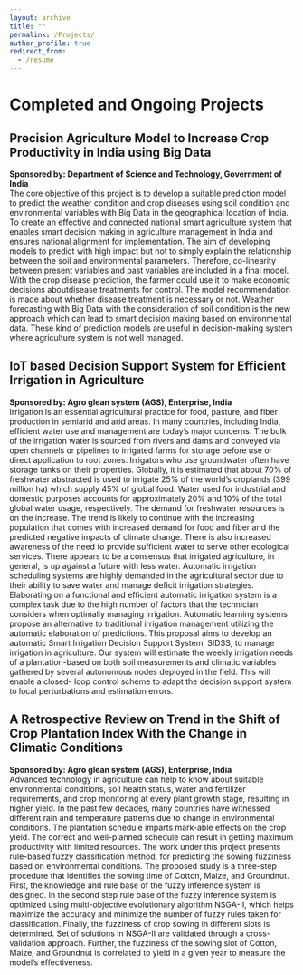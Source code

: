 ```yaml
---
layout: archive 
title: ""
permalink: /Projects/
author_profile: true
redirect_from:
  - /resume
---
```



# Completed and Ongoing Projects

## Precision Agriculture Model to Increase Crop Productivity in India using Big Data
**Sponsored by: Department of Science and Technology, Government of India** \
The core objective of this project is to develop a suitable prediction model to predict the weather condition and crop diseases using soil condition and environmental variables with Big Data in the geographical location of India. To create an effective and connected national smart agriculture system that enables smart decision making in agriculture management in India and ensures national alignment for implementation. The aim of developing models to predict with high impact but not to simply explain the relationship between the soil and environmental parameters. Therefore, co-linearity between present variables and past variables are included in a final model. With the crop disease prediction, the farmer could use it to make economic decisions aboutdisease treatments for control. The model recommendation is made about whether disease treatment is necessary or not. Weather forecasting with Big Data with the consideration of soil condition is the new approach which can lead to smart decision making based on environmental data. These kind of prediction models are useful in decision-making system where agriculture system is not well managed.

## IoT based Decision Support System for Efficient Irrigation in Agriculture
**Sponsored by: Agro glean system (AGS), Enterprise, India** \
Irrigation is an essential agricultural practice for food, pasture, and fiber production in semiarid and arid areas. In many countries, including India, efficient water use and management are today’s major concerns. The bulk of the irrigation water is sourced from rivers and dams and conveyed via open channels or pipelines to irrigated farms for storage before use or direct application to root zones. Irrigators who use groundwater often have storage tanks on their properties. Globally, it is estimated that about 70% of freshwater abstracted is used to irrigate 25% of the world’s croplands (399 million ha) which supply 45% of global food. Water used for industrial and domestic purposes accounts for approximately 20% and 10% of the total global water usage, respectively. The demand for freshwater resources is on the increase. The trend is likely to continue with the increasing population that comes with increased demand for food and fiber and the predicted negative impacts of climate change. There is also increased awareness of the need to provide sufficient water to serve other ecological services. There appears to be a consensus that irrigated agriculture, in general, is up against a future with less water. Automatic irrigation scheduling systems are highly demanded in the agricultural sector due to their ability to save water and manage deficit irrigation strategies. Elaborating on a functional and efficient automatic irrigation system is a complex task due to the high number of factors that the technician considers when optimally managing irrigation. Automatic learning systems propose an alternative to traditional irrigation management utilizing the automatic elaboration of predictions. This proposal aims to develop an automatic Smart Irrigation Decision Support System, SIDSS, to manage irrigation in agriculture. Our system will estimate the weekly irrigation needs of a plantation-based on both soil measurements and climatic variables gathered by several autonomous nodes deployed in the field. This will enable a closed- loop control scheme to adapt the decision support system to local perturbations and estimation errors.


## A Retrospective Review on Trend in the Shift of Crop Plantation Index With the Change in Climatic Conditions
**Sponsored by: Agro glean system (AGS), Enterprise, India** \
Advanced technology in agriculture can help to know about suitable environmental conditions, soil health status, water and fertilizer requirements, and crop monitoring at every plant growth stage, resulting in higher yield. In the past few decades, many countries have witnessed different rain and temperature patterns due to change in environmental conditions. The plantation schedule imparts mark-able effects on the crop yield. The correct and well-planned schedule can result in getting maximum productivity with limited resources. The work under this project presents rule-based fuzzy classification method, for predicting the sowing fuzziness based on environmental conditions. The proposed study is a three-step procedure that identifies the sowing time of Cotton, Maize, and Groundnut. First, the knowledge and rule base of the fuzzy inference system is designed. In the second step rule base of the fuzzy inference system is optimized using multi-objective evolutionary algorithm NSGA-II, which helps maximize the accuracy and minimize the number of fuzzy rules taken for classification. Finally, the fuzziness of crop sowing in different slots is determined. Set of solutions in NSGA-II are validated through a cross-validation approach. Further, the fuzziness of the sowing slot of Cotton, Maize, and Groundnut is correlated to yield in a given year to measure the model’s effectiveness.
